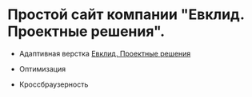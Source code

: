 # Простой сайт компании "Евклид. Проектные решения".
- Адаптивная верстка [Евклид. Проектные решения](https://ekaterinapodneva.github.io/evklidhome/)
* Оптимизация
+ Кроссбраузерность
